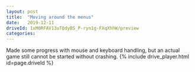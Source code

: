 ```yaml
---
layout: post
title:  "Moving around the menus"
date:   2019-12-11
driveId: 1xM0RFAV13uTQdyBS_P-ryn1g-FXqXhhW/preview
categories:
---
```

Made some progress with mouse and keyboard handling, but an actual game still cannot be started without crashing.
{% include drive_player.html id=page.driveId %}
